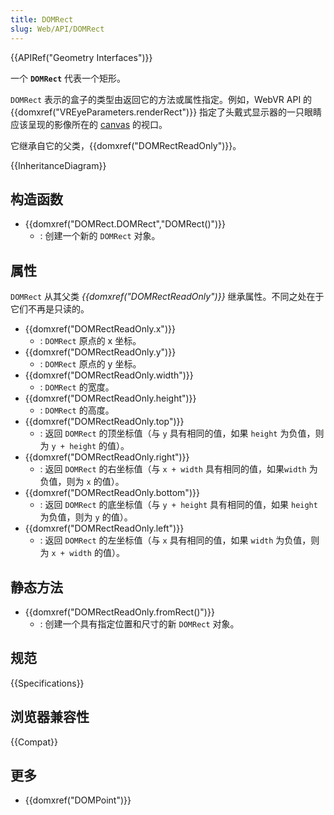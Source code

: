 ```yaml
---
title: DOMRect
slug: Web/API/DOMRect
---
```


{{APIRef("Geometry Interfaces")}}

一个 **`DOMRect`** 代表一个矩形。

`DOMRect` 表示的盒子的类型由返回它的方法或属性指定。例如，WebVR API 的 {{domxref("VREyeParameters.renderRect")}} 指定了头戴式显示器的一只眼睛应该呈现的影像所在的 [canvas](/zh-CN/docs/Web/API/HTMLCanvasElement) 的视口。

它继承自它的父类，{{domxref("DOMRectReadOnly")}}。

{{InheritanceDiagram}}

## 构造函数

- {{domxref("DOMRect.DOMRect","DOMRect()")}}
  - : 创建一个新的 `DOMRect` 对象。

## 属性

`DOMRect` 从其父类 _{{domxref("DOMRectReadOnly")}}_ 继承属性。不同之处在于它们不再是只读的。

- {{domxref("DOMRectReadOnly.x")}}
  - : `DOMRect` 原点的 x 坐标。
- {{domxref("DOMRectReadOnly.y")}}
  - : `DOMRect` 原点的 y 坐标。
- {{domxref("DOMRectReadOnly.width")}}
  - : `DOMRect` 的宽度。
- {{domxref("DOMRectReadOnly.height")}}
  - : `DOMRect` 的高度。
- {{domxref("DOMRectReadOnly.top")}}
  - : 返回 `DOMRect` 的顶坐标值（与 `y` 具有相同的值，如果 `height` 为负值，则为 `y + height` 的值）。
- {{domxref("DOMRectReadOnly.right")}}
  - : 返回 `DOMRect` 的右坐标值（与 `x + width` 具有相同的值，如果`width` 为负值，则为 `x` 的值）。
- {{domxref("DOMRectReadOnly.bottom")}}
  - : 返回 `DOMRect` 的底坐标值（与 `y + height` 具有相同的值，如果 `height` 为负值，则为 `y` 的值）。
- {{domxref("DOMRectReadOnly.left")}}
  - : 返回 `DOMRect` 的左坐标值（与 `x` 具有相同的值，如果 `width` 为负值，则为 `x + width` 的值）。

## 静态方法

- {{domxref("DOMRectReadOnly.fromRect()")}}
  - : 创建一个具有指定位置和尺寸的新 `DOMRect` 对象。

## 规范

{{Specifications}}

## 浏览器兼容性

{{Compat}}

## 更多

- {{domxref("DOMPoint")}}
